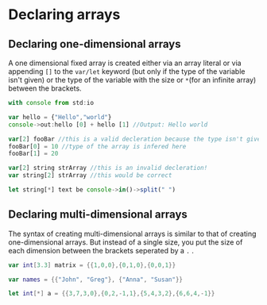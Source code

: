 # Declaring arrays

## Declaring one-dimensional arrays

A one dimensional fixed array is created either via an array literal or via appending `[]` to the `var/let` keyword \(but only if the type of the variable isn't given\) or the type of the variable with the size or `*`\(for an infinite array\) between the brackets.

```javascript
with console from std:io

var hello = {"Hello","world"}
console->out:hello [0] + hello [1] //Output: Hello world

var[2] fooBar //this is a valid decleration because the type isn't given
fooBar[0] = 10 //type of the array is infered here
fooBar[1] = 20

var[2] string strArray //this is an invalid decleration!
var string[2] strArray //this would be correct

let string[*] text be console->in()->split(" ")
```

## Declaring multi-dimensional arrays

The syntax of creating multi-dimensional arrays is similar to that of creating one-dimensional arrays. But instead of a single size, you put the size of each dimension between the brackets seperated by a `.` .

```swift
var int[3.3] matrix = {{1,0,0},{0,1,0},{0,0,1}}

var names = {{"John", "Greg"}, {"Anna", "Susan"}}

let int[*] a = {{3,7,3,0},{0,2,-1,1},{5,4,3,2},{6,6,4,-1}}
```

